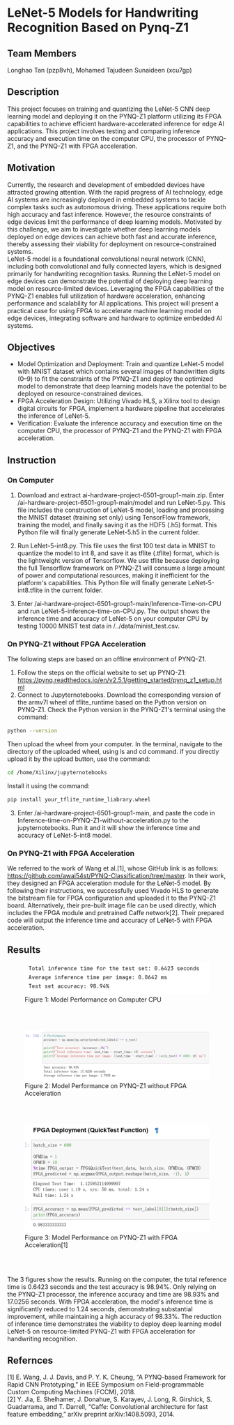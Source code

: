 # LeNet-5 Models for Handwriting Recognition Based on Pynq-Z1

## Team Members
Longhao Tan (pzp8vh), Mohamed Tajudeen Sunaideen (xcu7gp)

## Description
This project focuses on training and quantizing the LeNet-5 CNN deep learning model and deploying it on the PYNQ-Z1 platform utilizing its FPGA capabilities to achieve efficient hardware-accelerated inference for edge AI applications. This project involves testing and comparing  inference accuracy and execution time on the computer CPU, the processor of PYNQ-Z1, and the PYNQ-Z1 with FPGA acceleration.

## Motivation
Currently, the research and development of embedded devices have attracted growing attention. With the rapid progress of AI technology, edge AI systems are increasingly deployed in embedded systems to tackle complex tasks such as autonomous driving. These applications require both high accuracy and fast inference. However, the resource constraints of edge devices limit the performance of deep learning models. Motivated by this challenge, we aim to investigate whether deep learning models deployed on edge devices can achieve both fast and accurate inference, thereby assessing their viability for deployment on resource-constrained systems.  
LeNet-5 model is a foundational convolutional neural network (CNN), including both convolutional and fully connected layers, which is designed primarily for handwriting recognition tasks. Running the LeNet-5 model on edge devices can demonstrate the potential of deploying deep learning model on resource-limited devices. Leveraging the FPGA capabilities of the PYNQ-Z1 enables full utilization of hardware acceleration, enhancing performance and scalability for AI applications. This project will present a practical case for using FPGA to accelerate machine learning model on edge devices, integrating software and hardware to optimize embedded AI systems.

## Objectives
- Model Optimization and Deployment: Train and quantize LeNet-5 model with MNIST dataset which contains several images of handwritten digits (0–9) to fit the constraints of the PYNQ-Z1 and deploy the optimized model to demonstrate that deep learning models have the potential to be deployed on resource-constrained devices.
- FPGA Acceleration Design: Utilizing Vivado HLS, a Xilinx tool to design digital circuits for FPGA, implement a hardware pipeline that accelerates the inference of LeNet-5. 
- Verification: Evaluate the inference accuracy and execution time on the computer CPU, the processor of PYNQ-Z1 and the PYNQ-Z1 with FPGA acceleration.

## Instruction
### On Computer
1. Download and extract ai-hardware-project-6501-group1-main.zip. Enter /ai-hardware-project-6501-group1-main/model and run LeNet-5.py. This file includes the construction of LeNet-5 model, loading and processing the MNIST dataset (training set only) using TensorFlow framework, training the model, and finally saving it as the HDF5 (.h5) format. This Python file will finally generate LeNet-5.h5 in the current folder.

2. Run LeNet-5-int8.py. This file uses the first 100 test data in MNIST to quantize the model to int 8, and save it as tflite (.tflite) format, which is the lightweight version of Tensorflow.  We use tflite because deploying the full Tensorflow framework on PYNQ-Z1 will consume a large amount of power and computational resources, making it inefficient for the platform's capabilities. This Python file will finally generate LeNet-5-int8.tflite in the current folder.

3. Enter /ai-hardware-project-6501-group1-main/Inference-Time-on-CPU and run LeNet-5-inference-time-on-CPU.py. The output shows the inference time and accuracy of LeNet-5 on your computer CPU by testing 10000 MNIST test data in /../data/minist\_test.csv.

### On PYNQ-Z1 without FPGA Acceleration
The following steps are based on an offline environment of PYNQ-Z1.
1. Follow the steps on the official website to set up PYNQ-Z1:
    https://pynq.readthedocs.io/en/v2.5.1/getting_started/pynq_z1_setup.html
2. Connect to Jupyternotebooks. Download the corresponding version of the armv7l wheel of tflite\_runtime based on the Python version on PYNQ-Z1. Check the Python version in the PYNQ-Z1's terminal using the command:
```bash
python --version
```
Then upload the wheel from your computer. In the terminal, navigate to the directory of the uploaded wheel, using ls and cd command. if you directly upload it by the upload button, use the command: 
```bash
cd /home/Xilinx/jupyternotebooks
```
Install it using the command: 
```bash
pip install your_tflite_runtime_liabrary.wheel
```
3. Enter /ai-hardware-project-6501-group1-main, and paste the code in Inference-time-on-PYNQ-Z1-without-acceleration.py to the jupyternotebooks. Run it and it will show the inference time and accuracy of LeNet-5-int8 model.

### On PYNQ-Z1 with FPGA Acceleration
We referred to the work of Wang et al.[1], whose GitHub link is as follows: https://github.com/awai54st/PYNQ-Classification/tree/master. In their work, they designed an FPGA acceleration module for the LeNet-5 model. By following their instructions, we successfully used Vivado HLS to generate the bitstream file for FPGA configuration and uploaded it to the PYNQ-Z1 board. Alternatively, their pre-built image file can be used directly, which includes the FPGA module and pretrained Caffe network[2]. Their prepared code will output the inference time and accuracy of LeNet-5 with FPGA acceleration.

## Results
<figure>
  <img src="https://github.com/hplp/ai-hardware-project-6501-group1/blob/main/Results-Figure/Figure1.png" />
  <figcaption>Figure 1: Model Performance on Computer CPU </figcaption>
</figure><br><br>
<figure>
  <img src="https://github.com/hplp/ai-hardware-project-6501-group1/blob/main/Results-Figure/Figure2.png" />
  <figcaption>Figure 2: Model Performance on PYNQ-Z1 without FPGA Acceleration </figcaption>
</figure><br><br>
<figure>
  <img src="https://github.com/hplp/ai-hardware-project-6501-group1/blob/main/Results-Figure/Figure3.png" />
  <figcaption>Figure 3: Model Performance on PYNQ-Z1 with FPGA Acceleration[1] </figcaption>
</figure><br><br>

The 3 figures show the results. Running on the computer, the total reference time is 0.6423 seconds and the test accuracy is 98.94%. Only relying on the PYNQ-Z1 processor, the inference accuracy and time are 98.93% and 17.0256 seconds. With FPGA acceleration, the model's inference time is significantly reduced to 1.24 seconds, demonstrating substantial improvement, while maintaining a high accuracy of 98.33%. The reduction of inference time demonstrates the viability to deploy deep learning model LeNet-5 on resource-limited PYNQ-Z1 with FPGA acceleration for handwriting recognition.

## Refernces
[1] E. Wang, J. J. Davis, and P. Y. K. Cheung, “A PYNQ-based Framework for Rapid CNN Prototyping,” in IEEE Symposium on Field-programmable Custom Computing Machines (FCCM),
2018.  
[2] Y. Jia, E. Shelhamer, J. Donahue, S. Karayev, J. Long, R. Girshick, S. Guadarrama, and T. Darrell, “Caffe: Convolutional architecture for fast feature embedding,” arXiv preprint
arXiv:1408.5093, 2014.

